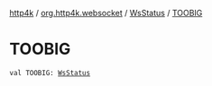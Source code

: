 [http4k](../../index.md) / [org.http4k.websocket](../index.md) / [WsStatus](index.md) / [TOOBIG](./-t-o-o-b-i-g.md)

# TOOBIG

`val TOOBIG: `[`WsStatus`](index.md)